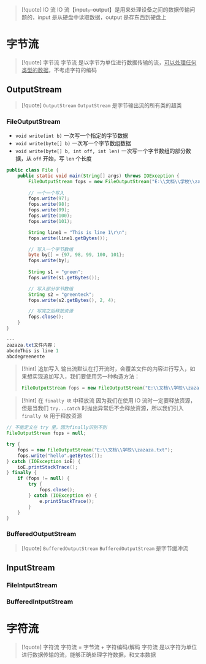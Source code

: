 
>[!quote] IO 流
>IO 流【~~input，output~~】是用来处理设备之间的数据传输问题的，input 是从硬盘中读取数据，output 是存东西到硬盘上

# 字节流
>[!quote] 字节流
>字节流 是以字节为单位进行数据传输的流，<u>可以处理任何类型的数据</u>，不考虑字符的编码

## OutputStream
>[!quote] `OutputStream` 
>`OutputStream` 是字节输出流的所有类的超类

### FileOutputStream
- `void write(int b)`  一次写一个指定的字节数据
- `void write(byte[] b)` 一次写一个字节数组数据
- `void write(byte[] b, int off, int len)` 一次写一个字节数组的部分数据，从 `off` 开始，写 `len` 个长度

```java
public class File {
    public static void main(String[] args) throws IOException {
        FileOutputStream fops = new FileOutputStream("E:\\文档\\学校\\zazaza.txt");
        
        // 一个一个写入
        fops.write(97);
        fops.write(98);
        fops.write(99);
        fops.write(100);
        fops.write(101);

		String line1 = "This is line 1\r\n";
		fops.write(line1.getBytes());

		// 写入一个字节数组
        byte by[] = {97, 98, 99, 100, 101};
        fops.write(by);
        
        String s1 = "green";
        fops.write(s1.getBytes());

		// 写入部分字节数组
        String s2 = "greenteck";
        fops.write(s2.getBytes(), 2, 4);

		// 写完之后释放资源
        fops.close();
    }
}

---
zazaza.txt文件内容：
abcdeThis is line 1
abcdegreenente
```

>[!hint] 追加写入
>输出流默认在打开流时，会覆盖文件的内容进行写入，如果想实现追加写入，我们要使用另一种构造方法：
> ```java
> FileOutputStream fops = new FileOutputStream("E:\\文档\\学校\\zazaza.txt", true);
> ```

>[!hint] 在 `finally 块` 中释放流
>因为我们在使用 IO 流时一定要释放资源，但是当我们 `try...catch` 时抛出异常后不会释放资源，所以我们引入 `finally 块` 用于释放资源

```java
// 不能定义在 try 里，因为finally识别不到
FileOutputStream fops = null;

try {
	fops = new FileOutputStream("E:\\文档\\学校\\zazaza.txt");
	fops.write("hello".getBytes());
} catch (IOException ioE) {
	ioE.printStackTrace();
} finally {
	if (fops != null) {
		try {
			fops.close();
		} catch (IOException e) {
			e.printStackTrace();
		}
	}
}
```

### BufferedOutputStream
>[!quote] `BufferedOutputStream` 
>`BufferedOutputStream` 是字节缓冲流




## InputStream
### FileIntputStream



### BufferedIntputStream







# 字符流
>[!quote] 字符流
>字符流 = 字节流 + 字符编码/解码
>字符流 是以字符为单位进行数据传输的流，能够正确处理字符数据，和文本数据

















